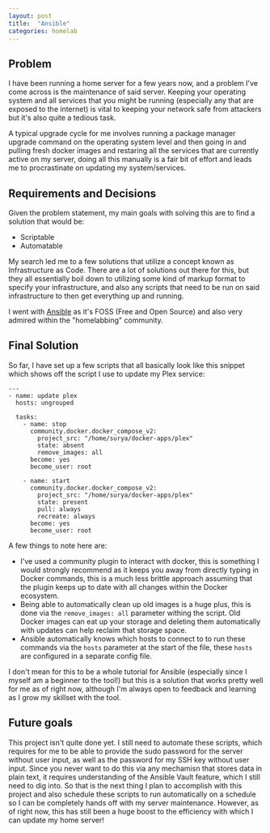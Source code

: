 ```yaml
---
layout: post
title:  "Ansible"
categories: homelab
---
```


## Problem
I have been running a home server for a few years now, and a problem I've come across is the maintenance of said server. Keeping your operating system and all services that you might be running (especially any that are exposed to the internet) is vital to keeping your network safe from attackers but it's also quite a tedious task.

A typical upgrade cycle for me involves running a package manager upgrade command on the operating system level and then going in and pulling fresh docker images and restaring all the services that are currently active on my server, doing all this manually is a fair bit of effort and leads me to procrastinate on updating my system/services.


## Requirements and Decisions
Given the problem statement, my main goals with solving this are to find a solution that would be:
- Scriptable
- Automatable

My search led me to a few solutions that utilize a concept known as Infrastructure as Code. There are a lot of solutions out there for this, but they all essentially boil down to utilizing some kind of markup format to specify your infrastructure, and also any scripts that need to be run on said infrastructure to then get everything up and running.

I went with [Ansible](https://ansible.com) as it's FOSS (Free and Open Source) and also very admired within the "homelabbing" community.


## Final Solution
So far, I have set up a few scripts that all basically look like this snippet which shows off the script I use to update my Plex service:

```
---
- name: update plex
  hosts: ungrouped

  tasks:
    - name: stop
      community.docker.docker_compose_v2:
        project_src: "/home/surya/docker-apps/plex"
        state: absent
        remove_images: all
      become: yes
      become_user: root

    - name: start
      community.docker.docker_compose_v2:
        project_src: "/home/surya/docker-apps/plex"
        state: present
        pull: always
        recreate: always
      become: yes
      become_user: root
```

A few things to note here are:
- I've used a community plugin to interact with docker, this is something I would strongly recommend as it keeps you away from directly typing in Docker commands, this is a much less brittle approach assuming that the plugin keeps up to date with all changes within the Docker ecosystem.
- Being able to automatically clean up old images is a huge plus, this is done via the `remove_images: all` parameter withing the script. Old Docker images can eat up your storage and deleting them automatically with updates can help reclaim that storage space.
- Ansible automatically knows which hosts to connect to to run these commands via the `hosts` parameter at the start of the file, these `hosts` are configured in a separate config file.

I don't mean for this to be a whole tutorial for Ansible (especially since I myself am a beginner to the tool!) but this is a solution that works pretty well for me as of right now, although I'm always open to feedback and learning as I grow my skillset with the tool.


## Future goals
This project isn't quite done yet. I still need to automate these scripts, which requires for me to be able to provide the sudo password for the server without user input, as well as the password for my SSH key without user input. Since you never want to do this via any mechamisn that stores data in plain text, it requires understanding of the Ansible Vault feature, which I still need to dig into. So that is the next thing I plan to accomplish with this project and also schedule these scripts to run automatically on a schedule so I can be completely hands off with my server maintenance. However, as of right now, this has still been a huge boost to the efficiency with which I can update my home server!
